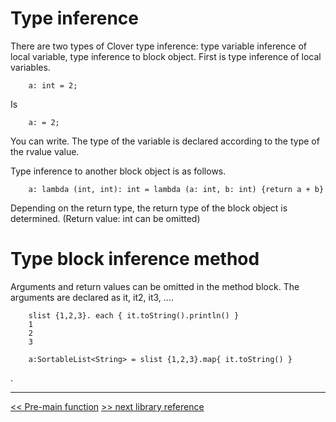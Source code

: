 # Type inference

There are two types of Clover type inference: type variable inference of local variable, type inference to block object. First is type inference of local variables.
```
    a: int = 2;
```
Is
```
    a: = 2;
```
You can write. The type of the variable is declared according to the type of the rvalue value.

Type inference to another block object is as follows.
```
    a: lambda (int, int): int = lambda (a: int, b: int) {return a + b}
```
Depending on the return type, the return type of the block object is determined. (Return value: int can be omitted)

# Type block inference method

Arguments and return values ​​can be omitted in the method block. The arguments are declared as it, it2, it3, ....
```
    slist {1,2,3}. each { it.toString().println() }
    1
    2
    3

    a:SortableList<String> = slist {1,2,3}.map{ it.toString() }
```
.

----

[<< Pre-main function](feature-en) [>> next library reference](libraries-en)
